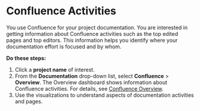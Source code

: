# Confluence Activities

You use Confluence for your project documentation. You are interested in getting information about Confluence activities such as the top edited pages and top editors. This information helps you identify where your documentation effort is focused and by whom.

**Do these steps:**

1. Click a **project name** of interest.
2. From the **Documentation** drop-down list, select **Confluence** &gt; **Overview**. The Overview dashboard shows information about Confluence activities. For details, see [Confluence Overview](../view-project-dashboard/ecosystem-metrics/documentation/confluence.md#Confluence-Confluence>Overview).
3. Use the visualizations to understand aspects of documentation activities and pages.


